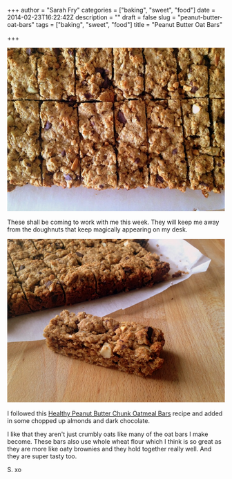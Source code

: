 +++
author = "Sarah Fry"
categories = ["baking", "sweet", "food"]
date = 2014-02-23T16:22:42Z
description = ""
draft = false
slug = "peanut-butter-oat-bars"
tags = ["baking", "sweet", "food"]
title = "Peanut Butter Oat Bars"

+++


![Peanut Butter Oat Bars](/images/2014/Feb/PB_oat_bars.JPG)

These shall be coming to work with me this week. They will keep me away from the doughnuts that keep magically appearing on my desk.

![Peanut Butter Oat Bar](/images/2014/Feb/PB_oat_bars_2.JPG)

I followed this [Healthy Peanut Butter Chunk Oatmeal Bars](http://sallysbakingaddiction.com/2012/10/11/healthy-peanut-butter-chunk-oatmeal-bars/) recipe and added in some chopped up almonds and dark chocolate.

I like that they aren't just crumbly oats like many of the oat bars I make become. These bars also use whole wheat flour which I think is so great as they are more like oaty brownies and they hold together really well. And they are super tasty too.

S. xo

